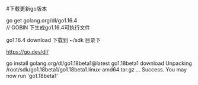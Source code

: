 #下载更新go版本

go get golang.org/dl/go1.16.4  
    // GOBIN 下生成go1.16.4可执行文件

go1.16.4 download
    下载到 ~/sdk 目录下


https://go.dev/dl/

go install golang.org/dl/go1.18beta1@latest
go1.18beta1 download
	Unpacking /root/sdk/go1.18beta1/go1.18beta1.linux-amd64.tar.gz ...
	Success. You may now run 'go1.18beta1'
